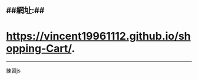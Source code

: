 ##網址:##
-------------------------------------------------
# https://vincent19961112.github.io/shopping-Cart/.
-------------------------------------------------
  練習js
